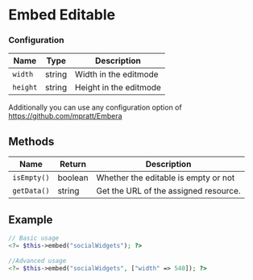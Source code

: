 # Embed Editable

### Configuration

| Name     | Type   | Description            |
|----------|--------|------------------------|
| `width`  | string | Width in the editmode  |
| `height` | string | Height in the editmode |

Additionally you can use any configuration option of https://github.com/mpratt/Embera

## Methods

| Name          | Return    | Description                                                            |
|---------------|-----------|------------------------------------------------------------------------|
| `isEmpty()`   | boolean   | Whether the editable is empty or not                                   |
| `getData()`   | string    | Get the URL of the assigned resource.                                  |

## Example

```php
// Basic usage
<?= $this->embed("socialWidgets"); ?>
 
//Advanced usage
<?= $this->embed("socialWidgets", ["width" => 540]); ?>
```

